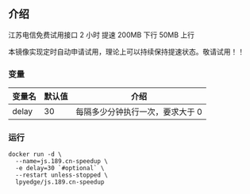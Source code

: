 ## 介绍

江苏电信免费试用接口
2 小时 提速 200MB 下行 50MB 上行

本镜像实现定时自动申请试用，理论上可以持续保持提速状态。敬请试用！！

### 变量

| 变量名 | 默认值 | 介绍                             |
| ------ | ------ | -------------------------------- |
| delay  | 30     | 每隔多少分钟执行一次，要求大于 0 |

### 运行

```
docker run -d \
  --name=js.189.cn-speedup \
  -e delay=30 `#optional` \
  --restart unless-stopped \
  lpyedge/js.189.cn-speedup
```
